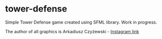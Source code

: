# tower-defense
Simple Tower Defense game created using SFML library. Work in progress.

The author of all graphics is Arkadiusz Czyżewski - [Instagram link][instagram_link]

[instagram_link]: https://www.instagram.com/the_0th_dimension/
